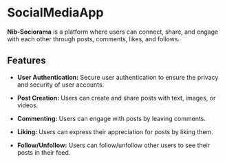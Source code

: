 # SocialMediaApp

**Nib-Sociorama** is a platform where users can connect, share, and engage with each other through posts, comments, likes, and follows.

## Features

- **User Authentication:** Secure user authentication to ensure the privacy and security of user accounts.

- **Post Creation:** Users can create and share posts with text, images, or videos.

- **Commenting:** Users can engage with posts by leaving comments.

- **Liking:** Users can express their appreciation for posts by liking them.

- **Follow/Unfollow:** Users can follow/unfollow other users to see their posts in their feed.